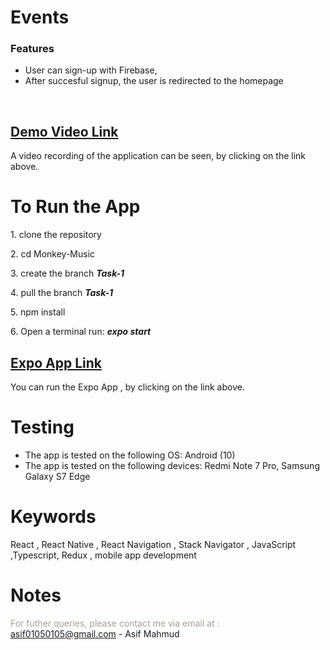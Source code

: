 
# Events

### Features
-  User can  sign-up with Firebase, 
- After succesful signup, the user is redirected to the homepage

<br>

## [Demo Video Link](https://drive.google.com/file/d/17vc4UHQKLMDt67EdhNMva8MIWwHN7tg_/view?usp=sharing)

A video recording of the application can be seen, by clicking on the link above.
<br>
# To Run the App

1\. clone the repository

2\. cd Monkey-Music

3\. create  the branch ***Task-1*** 

4\. pull the branch ***Task-1*** 

5\. npm install

6\. Open a terminal run: <i>**expo start**</i>





## [Expo App Link](https://expo.dev/@asifmahmud1/Event)

 You can run the Expo App , by clicking on the link above.

# Testing

* The app is tested on the following OS: Android (10)
* The app is tested on the following devices: Redmi Note 7 Pro, Samsung Galaxy S7 Edge

# Keywords

React , React Native , React Navigation , Stack Navigator , JavaScript ,Typescript,  Redux , mobile app development

# Notes

<span class="colour" style="color:rgb(167, 159, 147)">For futher queries, please contact me via email at : asif01050105@gmail.com</span>
<span class="colour" style="color:rgb(167, 159, 147)"></span>
<span class="colour" style="color:rgb(167, 159, 147)"></span>
<span class="colour" style="color:rgb(167, 159, 147)"></span>
\- Asif Mahmud